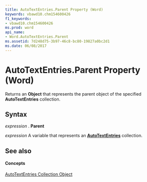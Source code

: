 ```yaml
---
title: AutoTextEntries.Parent Property (Word)
keywords: vbawd10.chm154600426
f1_keywords:
- vbawd10.chm154600426
ms.prod: word
api_name:
- Word.AutoTextEntries.Parent
ms.assetid: 7d248d75-3b97-46c8-bc80-19827a0bc2d1
ms.date: 06/08/2017
---
```



# AutoTextEntries.Parent Property (Word)

Returns an  **Object** that represents the parent object of the specified **AutoTextEntries** collection.


## Syntax

 _expression_ . **Parent**

 _expression_ A variable that represents an **[AutoTextEntries](autotextentries-object-word.md)** collection.


## See also


#### Concepts


[AutoTextEntries Collection Object](autotextentries-object-word.md)

